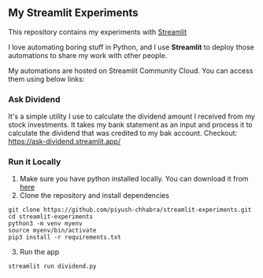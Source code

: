 ## My Streamlit Experiments
This repository contains my experiments with [Streamlit]("https://streamlit.io/")

I love automating boring stuff in Python, and I use **Streamlit** to deploy those automations to share my work with other people.

My automations are hosted on Streamlit Community Cloud. You can access them using below links:


### Ask Dividend
It's a simple utility I use to calculate the dividend amount I received from my stock investments. It takes my bank statement
as an input and process it to calculate the dividend that was credited to my bak account.
Checkout: https://ask-dividend.streamlit.app/

### Run it Locally
1. Make sure you have python installed locally. You can download it from [here](https://www.python.org/downloads/)
2. Clone the repository and install dependencies
```shell
git clone https://github.com/piyush-chhabra/streamlit-experiments.git
cd streamlit-experiments
python3 -m venv myenv
source myenv/bin/activate   
pip3 install -r requirements.txt
```
3. Run the app
```shell
streamlit run dividend.py
```